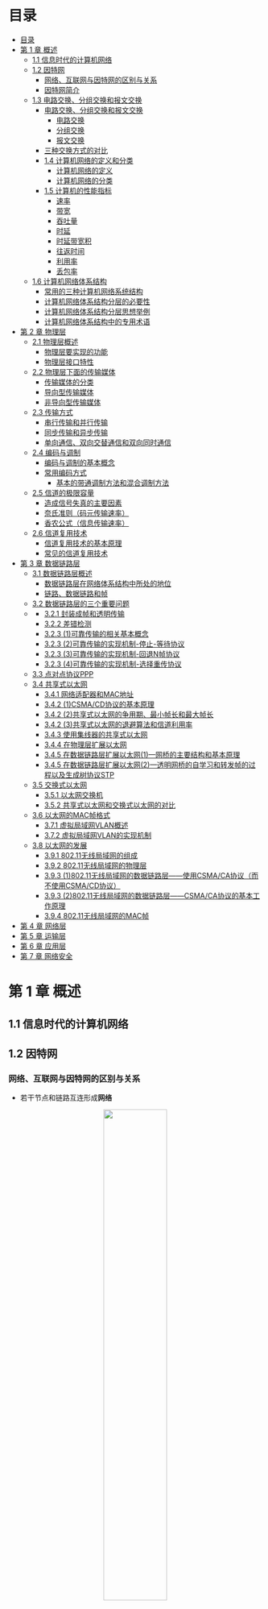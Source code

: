 # 目录

- [目录](#目录)
- [第 1 章 概述](#第-1-章-概述)
  - [1.1 信息时代的计算机网络](#11-信息时代的计算机网络)
  - [1.2 因特网](#12-因特网)
    - [网络、互联网与因特网的区别与关系](#网络互联网与因特网的区别与关系)
    - [因特网简介](#因特网简介)
  - [1.3 电路交换、分组交换和报文交换](#13-电路交换分组交换和报文交换)
    - [电路交换、分组交换和报文交换](#电路交换分组交换和报文交换)
      - [电路交换](#电路交换)
      - [分组交换](#分组交换)
      - [报文交换](#报文交换)
    - [三种交换方式的对比](#三种交换方式的对比)
    - [1.4 计算机网络的定义和分类](#14-计算机网络的定义和分类)
      - [计算机网络的定义](#计算机网络的定义)
      - [计算机网络的分类](#计算机网络的分类)
    - [1.5 计算机的性能指标](#15-计算机的性能指标)
      - [速率](#速率)
      - [带宽](#带宽)
      - [吞吐量](#吞吐量)
      - [时延](#时延)
      - [时延带宽积](#时延带宽积)
      - [往返时间](#往返时间)
      - [利用率](#利用率)
      - [丢包率](#丢包率)
  - [1.6 计算机网络体系结构](#16-计算机网络体系结构)
    - [常用的三种计算机网络系统结构](#常用的三种计算机网络系统结构)
    - [计算机网络体系结构分层的必要性](#计算机网络体系结构分层的必要性)
    - [计算机网络体系结构分层思想举例](#计算机网络体系结构分层思想举例)
    - [计算机网络体系结构中的专用术语](#计算机网络体系结构中的专用术语)
- [第 2 章 物理层](#第-2-章-物理层)
  - [2.1 物理层概述](#21-物理层概述)
    - [物理层要实现的功能](#物理层要实现的功能)
    - [物理层接口特性](#物理层接口特性)
  - [2.2 物理层下面的传输媒体](#22-物理层下面的传输媒体)
    - [传输媒体的分类](#传输媒体的分类)
    - [导向型传输媒体](#导向型传输媒体)
    - [非导向型传输媒体](#非导向型传输媒体)
  - [2.3 传输方式](#23-传输方式)
    - [串行传输和并行传输](#串行传输和并行传输)
    - [同步传输和异步传输](#同步传输和异步传输)
    - [单向通信、双向交替通信和双向同时通信](#单向通信双向交替通信和双向同时通信)
  - [2.4 编码与调制](#24-编码与调制)
    - [编码与调制的基本概念](#编码与调制的基本概念)
    - [常用编码方式](#常用编码方式)
      - [基本的带通调制方法和混合调制方法](#基本的带通调制方法和混合调制方法)
  - [2.5 信道的极限容量](#25-信道的极限容量)
    - [造成信号失真的主要因素](#造成信号失真的主要因素)
    - [奈氏准则（码元传输速率）](#奈氏准则码元传输速率)
    - [香农公式（信息传输速率）](#香农公式信息传输速率)
  - [2.6 信道复用技术](#26-信道复用技术)
    - [信道复用技术的基本原理](#信道复用技术的基本原理)
    - [常见的信道复用技术](#常见的信道复用技术)
- [第 3 章 数据链路层](#第-3-章-数据链路层)
  - [3.1 数据链路层概述](#31-数据链路层概述)
    - [数据链路层在网络体系结构中所处的地位](#数据链路层在网络体系结构中所处的地位)
    - [链路、数据链路和帧](#链路数据链路和帧)
  - [3.2 数据链路层的三个重要问题](#32-数据链路层的三个重要问题)
  - [</div>](#div)
    - [3.2.1 封装成帧和透明传输](#321-封装成帧和透明传输)
    - [3.2.2 差错检测](#322-差错检测)
    - [3.2.3 (1)可靠传输的相关基本概念](#323-1可靠传输的相关基本概念)
    - [3.2.3 (2)可靠传输的实现机制-停止-等待协议](#323-2可靠传输的实现机制-停止-等待协议)
    - [3.2.3 (3)可靠传输的实现机制-回退N帧协议](#323-3可靠传输的实现机制-回退n帧协议)
    - [3.2.3 (4)可靠传输的实现机制-选择重传协议](#323-4可靠传输的实现机制-选择重传协议)
  - [3.3 点对点协议PPP](#33-点对点协议ppp)
  - [3.4 共享式以太网](#34-共享式以太网)
    - [3.4.1 网络适配器和MAC地址](#341-网络适配器和mac地址)
    - [3.4.2 (1)CSMA/CD协议的基本原理](#342-1csmacd协议的基本原理)
    - [3.4.2 (2)共享式以太网的争用期、最小帧长和最大帧长](#342-2共享式以太网的争用期最小帧长和最大帧长)
    - [3.4.2 (3)共享式以太网的退避算法和信道利用率](#342-3共享式以太网的退避算法和信道利用率)
    - [3.4.3 使用集线器的共享式以太网](#343-使用集线器的共享式以太网)
    - [3.4.4 在物理层扩展以太网](#344-在物理层扩展以太网)
    - [3.4.5 在数据链路层扩展以太网(1)—网桥的主要结构和基本原理](#345-在数据链路层扩展以太网1网桥的主要结构和基本原理)
    - [3.4.5 在数据链路层扩展以太网(2)—透明网桥的自学习和转发帧的过程以及生成树协议STP](#345-在数据链路层扩展以太网2透明网桥的自学习和转发帧的过程以及生成树协议stp)
  - [3.5 交换式以太网](#35-交换式以太网)
    - [3.5.1 以太网交换机](#351-以太网交换机)
    - [3.5.2 共享式以太网和交换式以太网的对比](#352-共享式以太网和交换式以太网的对比)
  - [3.6 以太网的MAC帧格式](#36-以太网的mac帧格式)
    - [3.7.1 虚拟局域网VLAN概述](#371-虚拟局域网vlan概述)
    - [3.7.2 虚拟局域网VLAN的实现机制](#372-虚拟局域网vlan的实现机制)
  - [3.8 以太网的发展](#38-以太网的发展)
    - [3.9.1 802.11无线局域网的组成](#391-80211无线局域网的组成)
    - [3.9.2 802.11无线局域网的物理层](#392-80211无线局域网的物理层)
    - [3.9.3 (1)802.11无线局域网的数据链路层——使用CSMA/CA协议（而不使用CSMA/CD协议）](#393-180211无线局域网的数据链路层使用csmaca协议而不使用csmacd协议)
    - [3.9.3 (2)802.11无线局域网的数据链路层——CSMA/CA协议的基本工作原理](#393-280211无线局域网的数据链路层csmaca协议的基本工作原理)
    - [3.9.4 802.11无线局域网的MAC帧](#394-80211无线局域网的mac帧)
- [第 4 章 网络层](#第-4-章-网络层)
- [第 5 章 运输层](#第-5-章-运输层)
- [第 6 章 应用层](#第-6-章-应用层)
- [第 7 章 网络安全](#第-7-章-网络安全)

# 第 1 章 概述

## 1.1 信息时代的计算机网络

## 1.2 因特网

### 网络、互联网与因特网的区别与关系

- 若干节点和链路互连形成**网络**

<div align=center>
  <img src="img\1_2_1.png" height="50%" width="50%">
</div>

- 若干网络通过路由器互连形成**互联网**

<div align=center>
  <img src="img\1_2_2.png" height="50%" width="50%">
  <img src="img\1_2_3.png" height="50%" width="50%">
</div>

- **因特网**：当今世界上最大的互联网

<div align=center>
  <img src="img\1_2_4.png" height="25%" width="25%">
  <img src="img\1_2_5.png" height="50%" width="50%">
</div>

区别概念：

|          |   internet   |   Internet   |
| :------: | :----------: | :----------: |
| 名词属性 |   通用名词   |   专用名词   |
|   称呼   |    互联网    |    因特网    |
|   协议   | 任意通信协议 | TCP/IP协议族 |

### 因特网简介

- *发展阶段*

<div align=center>
  <img src="img\1_2_6.png">
</div>

- ***因特网服务提供者(lnternet Service Provider，ISP)***

<div align=center>
  <img src="img\1_2_7.png" height="50%" width="50%">
</div>

- *因特网已发展成为基于ISP的多层次结构的互连网络*

<div align=center>
  <img src="img\1_2_8.png" height="50%" width="50%">
</div>

- *因特网的标准化工作*

**RFC （Request For Comments）请求评论**：任何人都可以从因特网上免费下载RFC文档，并随时对某个RFC文档发表意见和建议。

<div align=center>
  <img src="img\1_2_9.png" height="50%" width="50%">
</div>

2011年10月取消草案标准阶段

<div align=center>
  <img src="img\1_2_10.png" height="50%" width="50%">
</div>

- *因特网的管理机构*

<div align=center>
  <img src="img\1_2_11.png" height="50%" width="50%">
</div>

- *因特网的组成*

<div align=center>
  <img src="img\1_2_12.png" height="50%" width="50%">
</div>

## 1.3 电路交换、分组交换和报文交换

### 电路交换、分组交换和报文交换

#### 电路交换

1. 建立连接：分配通信资源；
2. 通话：一直占用通信资源；
3. 释放连接：归还通信资源。

<div align=center>
  <img src="img\1_3_1.png" height="50%" width="50%">
</div>

$\color{red}{不适用于计算机之间的通信！}$：计算机之间的数据传送是**突发式**的，电路交换传输效率一般都会很低，真正用来传送数据的时间往往不到 10% 甚至 1%。

#### 分组交换

一对主机基于分组交换网的通信过程：

> 在实际因特网中：
>
> 1. 往往有大量主机在同时通信。
>
> 2. 在一台主机中也存在与网络通信的多个进程与其他主机不同的进程通信。

| 过程 |                                                              |        图解        |
| :--: | :----------------------------------------------------------- | :----------------: |
| $0$  | 主机 $H1$ 即将发送原始报文到主机 $H3$                        | ![](img\1_3_2.png) |
| $1$  | 主机 $H1$ 将原始报文划分成若干较小的等长数据段，添加必要控制信息组成的首部，构造出**分组** | ![](img\1_3_3.png) |
| $2$  | 分组经过各交换节点的**存储转发**，到达主机 $H3$              | ![](img\1_3_4.png) |
| $3$  | 主机 $H3$ 去掉首部，将各数据段组合还原成原始报文             | ![](img\1_3_5.png) |

具体存储转发过程：

<div align=center>
  <img src="img\1_3_6.png" height="50%" width="50%">
</div>

- 发送方：
  - 构造分组
  - 发送分组
- 交换节点
  - 缓存分组
  - 转发分组
- 接收方
  - 接收分组
  - 还原报文

#### 报文交换

- 分组交换的前身。

- $\color{green}{报文被整个地发送}$，而不是拆分成若干个分组进行发送。
- $\color{green}{报文整体接收完成后}$才能查找转发表，将整个报文转发到下一个节点。

- 报文交换比分组交换带来的$\color{green}{转发时延要长很多}$，需要交换节点具有的$\color{green}{缓存空间大很多}$。

### 三种交换方式的对比

<div align=center>
  <img src="img\1_3_7.png">
</div>

各自的优势对比

- 电路交换：连续传送大量的数据，并且数据传送时间远大于建立连接的时间。
- 报文交换和分组交换：传送计算机的突发数据【不需要建立连接（即预先分配通信资源)】。

### 1.4 计算机网络的定义和分类

#### 计算机网络的定义

**计算机网络早期的一个简单定义**：计算机网络是一个$\color{green}{互连}$，$\color{green}{自治}$的$\color{green}{计算机集合}$。

- 互连：有线链路或无线链路；
- 自治：主机之间独立运行；
- 计算机集合：至少需要两台以上的计算机。

**现阶段计算机网络的一个较好的定义**：计算机网络主要是由一些$\color{green}{通用的、可编程的硬件}$互连而成的，而这些硬件并非专门用来实现某一特定目的（例如，传送数据或视频信号）。这些可编程的硬件能够用来传送多种不同类型的数据，并能支持广泛的和日益增长的$\color{green}{应用}$。

- 可编程硬件：不限于计算机，而是包括了智能手机、具有网络功能的传感器以及智能家电等智能硬件（包含中央处理单元 $CPU$ ）
- 各类应用：计算机网络并非只用来传送数据，而是能够基于数据传送进而实现各种各样的应用，包括今后可能出现的各种应用。

#### 计算机网络的分类

| 分类标准 |                                                            |                    |
| -------- | ---------------------------------------------------------- | ------------------ |
| 交换方式 | 电路交换、分组交换、报文交换                               | ![](img\1_4_1.png) |
| 使用者   | 公有网（因特网）、专用网（军队、铁路、电力、银行）         | ![](img\1_4_2.png) |
| 传输介质 | 有线网络（双绞线网络、光纤网络等）、无线网络（WiFi）       | ![](img\1_4_3.png) |
| 覆盖范围 | 广域网（WAN），城域网（MAN）、局域网（LAN）、个域网（PAN） | ![](img\1_4_4.png) |
| 拓扑结构 | 总线型                                                     | ![](img\1_4_5.png) |
|          | 星型                                                       | ![](img\1_4_6.png) |
|          | 环型                                                       | ![](img\1_4_7.png) |
|          | 网状型                                                     | ![](img\1_4_8.png) |

### 1.5 计算机的性能指标

#### 速率

**比特（bit，b）**：计算机中数据量的基本单位。

> 一比特对应二进制数字中的一个 $1$ 或 $0$

其他数据量常用单位：

- 字节（$byte$，$B$）
- 千字节（$KB$）
- 兆字节（$MB$）
- 吉字节（$GB$）
- 太字节（$TB$）

换算关系（数据量单位中的K、M、G、T的数值分别为$2^{10}$，$2^{20}$，$2^{30}$，$2^{40}$。）：

| 数据量单位 | 换算关系                                                     |
| ---------- | ------------------------------------------------------------ |
| $b$        |                                                              |
| $B$        | $\mathrm{MB}=8 \mathrm{~b}$                                  |
| $KB$       | $\mathrm{KB}=\mathrm{K} \cdot \mathrm{B}=2^{10} \mathrm{~B}$ |
| $MB$       | $\mathrm{MB}=\mathrm{K} \cdot \mathrm{KB}=2^{20} \mathrm{~B}$ |
| $GB$       | $\mathrm{GB}=\mathrm{K} \cdot \mathrm{MB}=2^{30} \mathrm{~B}$ |
| $TB$       | $\mathrm{TB}=\mathrm{K} \cdot \mathrm{GB}=2^{40} \mathrm{~B}$ |

**速率/数据率/比特率**：数据的传送速率（每秒传送多少个比特）

基本单位：

- 比特/秒（$b/s$，$bit/s$，$bps$）

常用单位：

- 千比特/秒（$kb/s$，$kbps$）
- 兆比特/秒（$Mb/s$，$Mbps$）
- 吉比特/秒（$Gb/s$，$Gbps$）
- 太比特/秒（$Tb/s$，$Tbps$）

换算关系（速率单位中的K、M、G、T的数值分别为$10^{3}$，$10^{6}$，$10^{9}$，$10^{12}$。）：

| 速率单位 | 换算关系                                                     |
| -------- | ------------------------------------------------------------ |
| $b/s$    |                                                              |
| $kb/s$   | $\mathrm{kb} / \mathrm{s}=10^3 \mathrm{~b} / \mathrm{s}$     |
| $Mb/s$   | $\mathrm{Mb} / \mathrm{s}=\mathrm{k} \cdot \mathrm{kb} / \mathrm{s}=10^6 \mathrm{~b} / \mathrm{s}$ |
| $Gb/s$   | $\mathrm{Gb} / \mathrm{s}=\mathrm{k} \cdot \mathrm{Mb} / \mathrm{s}=10^9 \mathrm{~b} / \mathrm{s}$ |
| $Tb/s$   | $\mathrm{Tb} / \mathrm{s}=\mathrm{k} \cdot \mathrm{Gb} / \mathrm{s}=10^{12} \mathrm{~b} / \mathrm{s}$ |

【练习】有一个待发送的数据块，大小为 $100MB$ ，网卡的发送速率为 $100Mbps$ ，则网卡发送完该数据块需要多长时间?
$$
\frac{100 M B}{100 M b / s}=\frac{M B}{M b / s}=\frac{2^{20} B}{10^6 b / s}=\frac{2^{20} \times 8 b}{10^6 b / s}=8.388608 s
$$
$可以估算的时候直接约分：$
$$
\approx \frac{B}{b / s} =\frac{8 b}{b / s} =8 s
$$

#### 带宽

**带宽**：

- 模拟信号系统：某个信号所包含的各种不同频率成分所占据的频率范围。
  - 基本单位：$Hz$
  - 常用单位：$kHz$，$MHz$，$GHz$
- 计算机网络系统：用来表示网络的通信线路所能传送数据的能力，即在单位时间内从网络中的某一点到另一点所能通过的最高数据率。
  - 基本单位：$b/s$
  - 常用单位：$kb/s$，$Mb/s$，$Gb/s$，$Tb/s$

<div align=center>
  <img src="img\1_5_1.png" height="50%" width="50%">
</div>

$$
\text { 数据传送速率 }=\min \{\text { 主机接口速率，线路带宽，交换机或路由器的接口速率 \} }
$$



> 木桶效应

#### 吞吐量

**吞吐量**：单位时间内通过某个网络或接口的实际数据量。

> 吞吐量受网络带宽的限制。

<div align=center>
  <img src="img\1_5_2.png" height="50%" width="50%">
</div>

$$
\text { 吞吐量 }=20 \mathrm{Mb} / \mathrm{s}+600 \mathrm{~kb} / \mathrm{s}+1 \mathrm{Mb} / \mathrm{s}=21.6 \mathrm{Mb} / \mathrm{s}
$$

#### 时延

**时延/延迟/迟延**：数据（一个或多个分组，甚至是一个比特构成）从网络的一端传送到另一端所耗费的时间。

时延构成：

- **发送时延**：$\frac{\text { 分组长度 }(b)}{\text { 发送速率 }(b / s)}$
- **传播时延**：$\frac{\text { 信道长度 }(b)}{\text { 信号传播速率 }(b / s)}$
- **排队时延**：取决与网络通信量和路由器性能，无法计算
- **处理时延**：无法计算

<div align=center>
  <img src="img\1_5_7.png">
</div>

考虑两台主机+一台路由器的情况：

<div align=center>
  <img src="img\1_5_3.png" height="50%" width="50%">
</div>

| 过程 | 文字解释                                                     |   时延   | 图解               |
| :--: | :----------------------------------------------------------- | :------: | ------------------ |
| $0$  | 主机 $\longrightarrow$ 传输线路                              | 发送时延 | ![](img\1_5_4.png) |
| $1$  | 传输线路 $\longrightarrow$ 路由器                            | 传播时延 | ![](img\1_5_5.png) |
| $2$  | 分组在路由器排队缓存等待转发                                 | 排队时延 | ![](img\1_5_6.png) |
| $3$  | 路由器：检查分组首部是否误码、提取分组首部中的目的地址为分组查找相应的转发接口、修改分组首部的部分内容等 | 处理时延 | ![](img\1_5_6.png) |
| $4$  | 路由器 $\longrightarrow$ 传输线路                            | 发送时延 | 同$1$，逆过程      |
| $5$  | 传输线路 $\longrightarrow$ 主机                              | 传播时延 | 同$0$，逆过程      |

- 主机$A$给主机$B$发送单个分组的情况：也就是上述情况

<div align=center>
  <img src="img\1_5_8.png" height="50%" width="50%">
</div>

- 主机$A$给主机$B$发送两个分组的情况（不考虑排队时延和处理时延）：

<div align=center>
  <img src="img\1_5_9.png" height="50%" width="50%">
</div>

- 通过两端路由器相连，主机$A$给主机$B$发送四个分组的情况（不考虑排队时延和处理时延）：

<div align=center>
  <img src="img\1_5_10.png" height="50%" width="50%">
</div>

【练习】在下图所示的采用“存储-转发”方式的分组交换网中，所有链路的数据传输速率$100Mbps$，分组大小为$1000B$，其中分组头大小为$20B$。若主机$H1$向主机$H2$发送一个大小为$980 000B$的文件，则在不考虑分组拆装时间和传播延迟的情况下，从$H1$发送开始到$H2$接收完为止，需要的时间至少是多少？

<div align=center>
  <img src="img\1_5_11.png" height="50%" width="50%">
</div>

$最短路径：$

<div align=center>
  <img src="img\1_5_12.png" height="50%" width="50%">
</div>

$需要的最小时长 = 所有分组的发送时延 +1 个分组的发送时延 \times 2$
$$
=\frac{1000 B}{100 M b / s} \times \frac{980000 B}{1000 B-20 B}+\frac{1000 B}{100 M b / s} \times 2=80.16 \mathrm{~ms}
$$
【练习】分别计算数据块长度为$100MB$和$1B$，信道带宽为$1Mb/s$，传送距离为$1000KM$，传输介质为光纤情况下的发送时延和传播时延。

$情况一：$
$$
\begin{aligned}
\text { 发送时延 } &=\frac{\text { 分组长度 }(b)}{\text { 发送速率 }(b / \mathrm{s})} \\
&=\frac{100 \times 2^{20} \times 8(b)}{10^6(b / s)}=838.8608(\mathrm{~s}) \\
\text { 传播时延 } &=\frac{\text { 信道长度 }(\mathrm{m})}{\text { 信号传播速率 }(\mathrm{m} / \mathrm{s})} \\
&=\frac{1000 \times 10^3(\mathrm{~m})}{2 \times 10^8(\mathrm{~m} / \mathrm{s})}=0.005(\mathrm{~s})
\end{aligned}
$$
$情况二：$
$$
\begin{aligned}
\text { 发送时延 } &=\frac{\text { 分组长度 }(b)}{\text { 发送速率 }(b / \mathrm{s})} \\
&=\frac{1 \times 8(\mathrm{~b})}{10^6(\mathrm{~b} / \mathrm{s})}=8 \times 10^{-6}(\mathrm{~s}) \\
\text { 传播时延 } &=\frac{\text { 信道长度 }(\mathrm{m})}{} \\
&=\frac{1000 \overline{\overline{1}} \text { 号传播速率 }(\mathrm{m} / \mathrm{s})}{2 \times 10^8(\mathrm{~m} / \mathrm{s})}=0.005(\mathrm{~s})
\end{aligned}
$$

#### 时延带宽积

**时延带宽积**：传播时延和带宽的乘积。

> 链路的时延带宽积 == 以比特为单位的链路长度

#### 往返时间

**往返时间（Round-Trip Time，RTT）**：从发送端发送数据分组开始，到发送端收到接收端发来的相应确认分组为止，总共耗费的时间。

#### 利用率

**链路利用率**：某条链路有百分之几的时间是被利用。

**网络利用率**：网络中所有链路利用率的加权平均。

- $D_0$：网络空闲时的时延
- $D$：网络当前的时延
- $U$：网络利用率

在理想的假定条件下：
$$
D=\frac{D_0}{1-U}
$$

<div align=center>
  <img src="img\1_5_13.png" height="50%" width="50%">
</div>

> 一些大型ISP往往会控制信道利用率不超过50%。如果超过了就要进行扩容，增大线路的带宽。

#### 丢包率

**丢包率**：在一定时间范围内，传输过程中丢失的分组数量与总分组数量的比率。

分为网络丢包率、接口丢包率、节点丢包率、链路丢包率、路径丢包率。

分组丢失的两种情况：

1. 分组在传输过程中出现误码，被传输路径中的节点交换机（例如路由器）或目的主机检测出误码而丢弃。
2. 节点交换机根据丢弃策略主动丢弃分组。

$\color{red}{丢包率可以反映网络的拥塞情况}$

| 拥塞情况 | 丢包率            |
| -------- | ----------------- |
| 无拥塞   | $0$               |
| 轻度拥塞 | $1 \% \sim 4 \%$  |
| 严重拥塞 | $5 \% \sim 15 \%$ |

## 1.6 计算机网络体系结构

### 常用的三种计算机网络系统结构

<div align=center>
  <img src="img\1_6_1.png" height="50%" width="50%">
</div>

$\color{red}{OSI标准失败的原因}$：

1. 专家没有实际经验完成标准时没有商业驱动力；
2. 协议实现过分复杂运行效率很低；
3. 标准的制定周期太长产品无法及时进入市场；
4. 层次划分不太合理有些功能在多个层次中重复出现。

$TCP/IP$ 体系结构

<div align=center>
  <img src="img\1_6_2.png">
</div>

<div align=center>
  <img src="img\1_6_3.png">
</div>

> $TCP/IP$ 体系结构：为了将不同的网络接口进行互连，其网络接口层并没有规定什么具体内容。
>
> 对于学习计算机网络体系就会缺少部分内容！

因此产生了**原理参考模型**：

<div align=center>
  <img src="img\1_6_4.png">
</div>

### 计算机网络体系结构分层的必要性  

- $\color{pink}{应用层}$：解决通过应用进程的交互来实现特定网络应用的问题。
  - 通过应用进程间的交互完成特定的网络应用
  - 会话管理和数据表示
- $\color{blue}{运输层}$：解决进程之间基于网络的通信问题。
  - 如何解决进程之间基于网络的通信（$\color{red}{进程的标识，端口号}$）
  - 如何处理数据传输差错（$\color{red}{差错处理：可靠传输和不可靠传输}$）
- $\color{orange}{网络层}$：解决数据包在多个网络之间传输和路由的问题。
  - 如何标识网络和网络中各主机（$\color{red}{网络和主机共同编址，IP地址}$）
  - 路由器转发分组（$\color{red}{路由选择协议，路由器和转发表}$）
- $\color{green}{数据链路层}$：解决数据包在一个网络或一段链路上传输的问题。
  - 如何标识网络中各主机（$\color{red}{主机编址，MAC地址}$）
  - 如何从比特流中区分出地址和数据（$\color{red}{数据封装格式}$）
  - 如何协调网络中各主机争用总线（$\color{red}{媒体接入控制}$）——总线型网络
  - 以太网交换机的实现（$\color{red}{自学习和转发帧}$）——有线网络
  - 如何检测数据是否误码（$\color{red}{差错检测}$）——无限网络和有线网络
  - 如何处理数据传输差错（$\color{red}{差错处理：可靠传输和不可靠传输}$）——无限网络和有线网络
  - 接收方控制发送方注入网络的数据量（$\color{red}{流量控制}$）——无限网络和有线网络
- $\color{grey}{物理层}$：解决使用何种信号来表示比特0和1的问题。
  - 采用什么$\color{red}{传输媒体}$
  - 采用什么$\color{red}{物理接口}$
  - 采用什么$\color{red}{信号}$表示比特0和1

### 计算机网络体系结构分层思想举例

【练习】假设$OSI$参考模型的应用层欲发送$400B$的数据（无拆分)，除物理层和应用层之外，其他各层在封装$PDU$时均引入$20B$的额外开销，则应用层数据传输效率约为（）。
A.80%
B.83%
C.87%
D.91%

<div align=center>
  <img src="img\1_6_5.png" height="50%" width="50%">
</div>

$$
\frac{400 B}{400 B+20 B+20 B+20 B+20 B+20 B}=80 \%
$$

### 计算机网络体系结构中的专用术语

**实体**：任何可发送或接受信息的硬件或软件进程。

**对等实体**：通信双方相同层次中的实体。

<div align=center>
  <img src="img\1_6_6.png" height="50%" width="50%">
</div>

**协议**：控制两个对等实体在“水平方向”进行”逻辑通信”的规则的集合。

三要素：

- **语法**：定义所交换信息的格式。
- **语义**：定义通信双方索要完成的操作。
- **同步**：定义通信双方的时序关系。

**服务**：在协议的控制下，两个对等实体在水平方向的逻辑通信使得本层能够向上一层提供服务。

> 要实现本层协议，还需要使用下一层所提供的服务。

<div align=center>
  <img src="img\1_6_7.png" height="50%" width="50%">
</div>

> 协议是“水平”的，而服务是“垂直”的。
>
> 下层的协议对上层的实体是“透明”的：实体看得见下层提供的服务，不知道实现该服务的具体协议。

**服务访问点$SAP$**：在同一系统中相邻两层的实体交换信息的逻辑接口，被用于区分不同的服务类型。

**服务原语$SP$**：上层要使用下层所提供的服务，必须通过与下层交换一些命令。

**协议数据单元$PDU$**：对等层次之间传送的数据包。

**服务数据单元$SDU$**：不同层次之间交换的数据包。

<div align=center>
  <img src="img\1_6_9.png" height="50%" width="50%">
</div>

# 第 2 章 物理层

## 2.1 物理层概述

### 物理层要实现的功能

$\color{red}{在各种传输媒体上传输0和1,给上层（数据链路层）提供透明传输比特流的服务。}$

<div align=center>
  <img src="img\2_1_1.png" height="50%" width="50%">
</div>

### 物理层接口特性

- $\color{green}{机械特性}$
  - 形状和尺寸
  - 引脚数目和排列
  - 固定和锁定装置
- $\color{green}{电气特性}$
  - 信号电压的范围
  - 阻抗匹配的情况
  - 传输速率
  - 距离限制
- $\color{green}{功能特性}$
  - 规定接口电缆的各条信号线的作用
- $\color{green}{过程特性}$
  - 规定在信号线上传输比特流的一组操作过程，包括各信号间的时序关系

举例：

| 物理特性 | 图示               | 说明                                     |
| -------- | ------------------ | ---------------------------------------- |
| 机械特性 | ![](img\2_1_2.png) | RJ45插座的机械特性                       |
| 电气特性 | ![](img\2_1_3.png) | 100BASE-T快速以太网的电气特性            |
| 功能特性 | ![](img\2_1_4.png) | 100BASE-T快速以太网使用的RJ45的T568B标准 |

## 2.2 物理层下面的传输媒体

### 传输媒体的分类

**传输媒体/传输介质/传输媒介**：计算机网络设备之间的物理通路。

> 传输媒体并不包含在计算机网络体系结构中。

- $\color{green}{导向型传输媒体（固体媒体）}$
  - 同轴电缆
  - 双绞线
  - 光纤
- $\color{green}{非导向型传输媒体（自由空间）}$
  - 无线电波
  - 微波
  - 红外线
  - 大气激光
  - 可见光

### 导向型传输媒体

- $\color{green}{同轴电缆}$
  - 基带同轴电缆（$50 \Omega$）：用于数字传输，在早期局域网中广泛使用。
  - 宽带同轴电缆（$75 \Omega$）：用于模拟传输，目前主要用于有线电视的入户线。

<div align=center>
  <img src="img\2_2_1.png" height="50%" width="50%">
</div>

> 同轴电缆价格较贵且布线不够灵活和方便。随着技术的发展和集线器的出现，在局域网领域基本上都采用双绞线作为传输媒体。

- $\color{green}{双绞线}$
  - 无屏蔽双绞线$UTP$电缆

    <div align=center>
      <img src="img\2_2_2.png" height="50%" width="50%">
    </div>

  - 屏蔽双绞线$STP$电缆（在上面的基础上增加一层金属丝作为屏蔽层）

    <div align=center>
      <img src="img\2_2_3.png" height="50%" width="50%">
    </div>

> 绞合的作用：减少相邻导线间的电磁；干扰抵御部分来自外界的电磁干扰。

| 双绞线类别 | 带宽   | 线缆特点                  | 典型应用                    |
| ---------- | ------ | ------------------------- | --------------------------- |
| 3          | 16MHz  | 2对4芯双绞线              | 传统以太网10Mb/s；模拟电话  |
| 4          | 20MHz  | 4对8芯双绞线              | 曾用于令牌局域网            |
| 5          | 100MHz | 与4类相比增加了绞合度     | 传输速率不超过100Mb/s的应用 |
| 5E         | 125MHz | 与5类相比衰减更小         | 传输速率不超过1Gb/s的应用   |
| 6          | 250MHz | 与5类相比改善了串扰等性能 | 传输速率高于1Gb/s的应用     |
| 7          | 600MHz | 使用屏蔽双绞线            | 传输速率高于10Gb/s的应用    |

- $\color{green}{光纤}$

> 光纤通信利用光脉冲在光纤中的传递来进行通信。
>
> 由于可见光的频率非常高(约为$10^8MHz$量级)，因此一个光纤通信系统的传输带宽远大于目前其他各种传输媒体的带宽。

<div align=center>
  <img src="img\2_2_4.png" height="50%" width="50%">
</div>

略...

### 非导向型传输媒体

## 2.3 传输方式

### 串行传输和并行传输

**串行传输**：在一条数据传输线路上逐比特依次传输。

**并行传输**：发送端和接收端有多条数据传输线路，构成数据的多个比特被分别安排在不同的数据线路同时传输。

> 如果在一条数据传输线路的速率相同，并行传输的数据传输速率是串行传输速率的$n$倍

**数据总线宽度$n$**：取决于并行传输所采用的数据传输线路的数量，常见有8位，16位，32位以及64位。

<div align=center>
  <img src="img\2_3_1.png" height="50%" width="50%">
  <img src="img\2_3_2.png" height="50%" width="50%">
</div>

### 同步传输和异步传输

以单向传输为例

**同步传输**：数据块以比特流的形式传输，字节之间没有间隔，没有起始位和终止位。

<div align=center>
  <img src="img\2_3_3.png" height="50%" width="50%">
</div>

> 接收方在比特信号的中间时刻进行采样
>
> 收发双方时钟频率的误差积累造成比特信号采样时刻的严重偏移

收发双方时钟同步方法：

1. **外同步**：在收发双方之间增加一条时钟信号线
2. **内同步**：发送端将时钟信号编码到发送数据中一起发送（曼彻斯特编码）。

**异步传输**：数据块以比特流的形式传输，字节之间存在间隔，每个字节有起始位和终止位。

<div align=center>
  <img src="img\2_3_4.png" height="50%" width="50%">
</div>

### 单向通信、双向交替通信和双向同时通信

**单向通信/单工**：只能有一个方向的通信，没有双向的交互。

<div align=center>
  <img src="img\2_3_5.png" height="50%" width="50%">
</div>

**双向交替通信/半双工**：通信双方都可以发送信息和接收信息，但对于任何一方，发送信息和接收信息不能同时进行。

<div align=center>
  <img src="img\2_3_6.png" height="50%" width="50%">
</div>

**双向同时通信**：通信双方可以同时发送信息和接收信息。

<div align=center>
  <img src="img\2_3_7.png" height="50%" width="50%">
</div>

## 2.4 编码与调制

### 编码与调制的基本概念

**消息**：需要计算机处理的$\color{文字、图片、音频、视频等内容}{波形}$。

**数据**：运算消息的$\color{red}{实体}$。

**信号**：$\color{red}{数据}$的电磁表现。

**基本频带信号（基带信号）**：由信源发出的$\color{red}{原始信号}$。

> **数字基带信号**：计算机发出的数字信号。
>
> 基带信号往往包含较多的低频成分。

需要调制基带信号，有两种调制方式：

1. **基带调制**：对数字基带信号的$\color{red}{波形}$进行变换，调制后的信号仍然是数字基带信号，使其能在$\color{red}{数字信道}$中传输。

   > 编码：数字信号转换为另一种形式的数字信号。

   举例：以太网采用的曼彻斯特编码、4B/5B、8B/10B

2. **带通调制**：对数字基带信号的$\color{red}{频率范围}$搬移到较高的频段并转换为模拟信号，使其能在$\color{red}{模拟信道}$中传输。

   举例：Wi-Fi采用的CCK/DssS/OFDM调制

**码元**：在使用时间域的波形表示信号时，代表不同离散数值的基本波形。

<div align=center>
  <img src="img\2_4_1.png" height="50%" width="50%">
</div>
### 常用编码方式

 比特流：$1 1 1 1 1 1 1 0 0 1 0 1$

<div align=center>
  <img src="img\2_4_2.png">
</div>

- **双极性不归零编码**（编码效率高，存在同步问题）

  - 信号为正电平表示$1$，信号为负电平表示$0$；

  - 信号在每个码元期间不会回归到零电平；

  - *接收方如何判断连续的是多少个码元？*

    答：需要给收发双方添加一条时钟信号线，发送方通过数据信号线给接收方发送数据的同时，还通过时钟信号线给接收方发送时钟信号。接收方按照接收到的时钟信号的节拍，对数据信号线上的信号进行采样。（计算机网络一般不会采用时钟信号线）

- **双极性归零编码**（编码效率低，不存在同步问题）

  - 信号为正电平表示$1$，信号为负电平表示$0$；

  - 信号在每个码元期间会回归到零电平；

  - 接收方只要在信号归零后采样即可。

    > **“自同步”信号**：将时钟信号用“归零”方式编码在了数据之内。

- **曼彻斯特编码**

  - 信号在每个码元的中间时刻发生跳变；
  - 信号在码元的电平正跳变表示$1$还是$0$，负跳变表示$0$还是$1$，可以自行定义；
  - 信号的电平跳变既表示时钟信号也表示数据。

- **差分曼彻斯特编码**

  - 信号在每个码元的中间时刻发生跳变；
  - 信号在码元的开始处有电平跳变：无跳变表示$1$，有跳变表示$0$；
  - 信号的电平跳变仅表示时钟信号不表示数据。

差分曼彻斯特编码信号比曼彻斯特编码信号：

- 在传输大量连续$1$或连续$0$的情况下变化少；

- 在噪声干扰环境下检测有无跳变比检测跳变方向更不容易出错；
- 在传输介质接线错误导致高低电平翻转的情况下仍然有效。

$\color{red}{因此差分曼彻斯特编码信号比曼彻斯特编码信号更易于检测。}$

#### 基本的带通调制方法和混合调制方法

<div align=center>
  <img src="img\2_4_3.png">
</div>

- **调幅（AM）**：无载波表示$0$，有载波表示$1$。
- **调频（FM）**：频率$f1$表示$0$，频率$f2$表示$1。$

- **调相（PM）**：相位$0^{\circ}$表示$0$，相位$1^{\circ}$表示$1$。

- **混合调制方式（QAM）**：频率与相位是相关的，所以载波的相位和频率可以结合调制。

> $12$种相位 && $2$种振幅 $\longrightarrow$ $16$种码元
>
> $\log _2 16=4$ $\longrightarrow$ 每个码元对应表示$4$个比特（采用格雷码编码）

<div align=center>
  <img src="img\2_4_4.png" height="50%" width="50%">
</div>
## 2.5 信道的极限容量

### 造成信号失真的主要因素

<div align=center>
  <img src="img\2_5_1.png" height="50%" width="50%">
</div>

- **码元的传输速率：传输速率越高，信号经过传输后的失真就越严重。**
- 信号的传输距离：传输距离越远，信号经过传输后的失真就越严重。
- 噪声干扰：干扰越大，信号经过传输后的失真就越严重。
- 传输媒体的质量：质量越差，信号经过传输后的失真就越严重。

|      |                                                          |                    |
| ---- | -------------------------------------------------------- | ------------------ |
| $0$  | 期望得到的数字信号                                       | ![](img\2_5_2.png) |
| $1$  | 选择一个与数字信号频率相同的模拟信号作为基波             | ![](img\2_5_3.png) |
| $2$  | 基波与3次谐波叠加形成近似方波的数字信号                  | ![](img\2_5_4.png) |
| $3$  | 基波经过多次更高频率谐波的叠加形成高度接近数字信号的波形 | ![](img\2_5_5.png) |

> 信道上传输的数字信号 $\longrightarrow$ 多个频率的模拟信号进行多次叠加后形成的方波

如果数字信号中的高频分量在传输时受到衰减甚至不能通过信道，则接收端接收到的波形前沿和后沿就变得不那么陡峭，每一个码元所占的时间界限也不再明确。这样，在接收端接收到的信号波形就失去了码元之间的清晰界限，这种现象称为**码间串扰**。

如果信道的频带越宽，则能够通过的信号的高频分量就越多，那么码元的传输速率就可以更高，而不会导致码间串扰。然而，信道的频率带宽是有上限的，不可能无限大。因此，码元的传输速率也有上限。

### 奈氏准则（码元传输速率）

$$
\text { 理想低通信道的最高码元传输速率 }=2 W （\text { Baud }）
$$

- $W$：信道的频率带宽（单位为$Hz$)
- $Baud$：波特（码元/秒）

------

> 只要码元传输速率不超过根据奈氏准则计算出的上限，就可以避免码间串扰。
>
> 奈氏准则给出的是理想低通信道的最高码元传输速率，它和实际信道有较大的差别。一个实际的信道所能传输的最高码元传输速率，要明显低于奈氏准则给出的上限值。

**码元传输速率/波特率/调制速率/波形速率/符号速率**

码元传输速率与比特率有一定的关系:

- 当$1$个码元只携带$1$比特的信息量时，波特率（码元/秒）与比特率（比特/秒）在数值上是相等的。
- 当$1$个码元携带$n$比特的信息量时，波特率（码元/秒）转换成比特率（比特/秒）时，数值要乘以$n$。

*Q：尽管奈氏准则限制了最高码元传输速率，但是只要采用技术更为复杂的信号调制方法，让码元可以携带更多的比特，岂不是可以无限制地提高信息的传输速率吗？*

A：回答是否定的。因为在实际的信道中会有噪声，噪声是随机产生的，其瞬时值有时会很大，这会影响接收端对码元的识别，并且噪声功率相对于信号功率越大，影响就越大。

### 香农公式（信息传输速率）

带宽受限且有高斯白噪声干扰的信道的极限信息传输速率：
$$
C=W \log _2\left(1+\frac{S}{N}\right)
$$

- C：信道的极限信息传输速率（单位为$b/s$)
- W：信道的频率带宽（单位为$Hz$)
- $\frac{S}{N}$：信道的信噪比（无量纲的比值）

> 信道的频率带宽$W$或信道中的信噪比$S/N$越大，信道的极限信息传输速率$C$就越高。
>
> 实际信道不可能无限制地提高频率带宽W或信道中的信噪比$S/N$。
>
> 实际信道中能够达到的信息传输速率，要比香农公式给出的极限传输速率低不少。因为在实际信道中，信号还要受到其他一些损伤（例如各种脉冲干扰和信号衰减等）在香农公式中并未考虑。

$\color{red}{综合奈氏准则和香农定理，}$

$\color{red}{在信道的频率带宽W一定的情况下，要想提高信息的传输速率，就必须采用多元制(更复杂的调制技术)，并努力提高信道中的信噪比。}$

【练习1】在无噪声情况下，若某通信链路的带宽为$3kHz$，采用$4$个相位，每个相位具有$4$种振幅的$QAM$调制技术，则该通信链路的最大数据传输速率是（）。

A.12kbps

B.24kbps

C.48kbps

D.96kbps

 $理想通信链路的最高码元传输速率=2 \times 3 \mathrm{k}=6 \mathrm{k}（码元/秒）$

$采用4个相位，每个相位具有4种振幅的QAM调制技术可以调制出16种不同的基本波形（码元）。$

$采用二进制对这16种不同的码元进行编码，需要使用4个比特(log16=4)。$

$\longrightarrow 每个码元可以携带的信息量为4个比特。$
$$
\text { 通信链路的最大数据传输速率 }=6 \mathrm{k} \text { (码元/秒) } \times 4 \text { (比特/码元) }=24 \mathrm{k} \text { (比特/秒) }=24 \mathrm{kbps}
$$
【练习2】若某通信链路的数据传输速率为$2400bps$，采用$4$相位调制，则该链路的波特率是（）。

A.600波特

B.1200波特

C.4800波特

D.9600波特

$采用4个相位，可以调制出4种不同的基本波形（码元）。$

$采用二进制对这4种不同的码元进行编码，需要使用2个比特(log4=2)。$

$\longrightarrow 每个码元可以携带的信息量为2个比特。$

$\text { 通信链路的最大数据传输速率 }=码元传输速率 \text { (码元/秒) } \times 2 \text { (比特/码元) }=2400{bps}$
$$
\text { 码元传输速率/波特率 }=1200 \text { 波特 }
$$
【练习3】下列因素中，不会影响信道数据传输速率的是（）。

A.信噪比

B.频率带宽

C.调制速度

D.信号传播速度

> D

【练习4】若某链路的频率带宽为$8kHz$，信噪比为$30dB$，该链路实际数据传输速率约为理论最大数据传输速率的$50\%$，则该链路的实际数据传输速率约是（）。

A.8kbps

B.20kbps

C.40kbps

D.80kbps

$10 \cdot \log _{10}\left(\frac{S}{N}\right)（dB）=30（dB）$

$\longrightarrow \frac{S}{N}=1000$
$$
\text { 通信链路的实际数据传输速率 }==8 k \cdot \log _2(1+1000) \approx 8 k \cdot \log _2\left(2^{10}\right)=80 k b p s
$$
【练习5】若信道在无噪声情况下的极限数据传输速率不小于信噪比为$30dB$条件下的极限数据传输速率，则信号的状态数至少是（）。

A.4

B.8

C.16

D.32

$\text { 设信号状态数 (可调制出的不同基本波形或码元数量) 为 } x$

$\longrightarrow 每个码元可以携带的信息量为\log _2 x个比特。$

$通信链路在无噪声情况下的极限数据传输速率=2W \text { (码元/秒) } \times \log _2 x \text { (比特/码元) }=2 W \log _2 X\text { (比特/秒) }$

$通信链路在30dB情况下的极限数据传输速率=W log _2(1+1000) \text { (比特/秒) }$

根据题意列出不等式
$$
2 W \log _2 x \geq W \log _2(1+1000)
$$

$$
x \geq 32
$$

## 2.6 信道复用技术

### 信道复用技术的基本原理

<div align=center>
  <img src="img\2_6_1.png">
</div>

**复用**：在一条传输媒体上同时传输多路用户的信号。

> 在某条传输媒体上建立多条通信信道条件：一条传输媒体的传输容量大于多条信道传输的总容量。
>
> 通过复用技术，充分利用传输媒体的带宽。

### 常见的信道复用技术

**频分复用FDM**：所有用户占用不同的频带资源发送数据。

<div align=center>
  <img src="img\2_6_2.png" height="50%" width="50%">
</div>

> **时分复用TDM**：所有用户在不同的时间占用相同的频带资源发送数据。

**TDM帧**：时分复用的各用户对应的时隙

<div align=center>
  <img src="img\2_6_3.png" height="50%" width="50%">
</div>

**波分复用WDM**：光的$\color{red}{频分复用}$。根据频分复用的设计思想，可在一根光纤上同时传输多个频率（波长）相近的光载波信号，实现基于光的频分复用技术。

> **密集波分复用DWDM**：目前可以在一根光纤上复用80路或更多路的光载波信号。

<div align=center>
  <img src="img\2_6_4.png" height="50%" width="50%">
</div>

**码分复用CDM**：码分多址CDMA，在扩频通信技术的基础上发展起来的一种无线通信技术。CDMA的所有用户可以在相同的时间占用相同的频带进行通信。

**码片**：CDMA将每个比特时间划分为$m$个更短的时间片。取值一般为$64$或$128$。

CDMA中的每个站点都被指派一个唯一的**$m$比特码片序列**。

- 某个站要发送比特$1$，则发送它自己的$m$比特码片序列；
- 某个站要发送比特$0$，则发送它自己的$m$比特码片序列的反码。

*举例：假设给某个站指派的$8$比特码片序列为$01011001$*

- 该站发送比特$1$：发送自己的$8$比特码片序列$01011001$
- 该站发送比特$0$：发送自己的$8$比特码片序列$01011001$的反码$10100110$

将码片序列中的比特$0$记为$-1$，而比特$1$记为$+1$，可写出码片序列相应的**码片向量**。
$$
(-1,+1,-1,+1,+1,-1,-1,+1)
$$

> 如果有两个或多个站同时发送数据，则信道中的信号就是这些站各自所发送一系列码片序列或码片序列反码的叠加。

为了从信道中分离出每个站的信号，给每个站指派码片序列时，必须遵循以下规则:

- 分配给每个站的码片序列必须各不相同，实际常采用伪随机码序列。
- 分配给每个站的码片序列必须相互正交，即各码片序列相应的码片向量之间的规格化内积为$0$。

------

令向量$A$表示站$A$的码片向量，向量$B$表示站$B$的码片向量。

两个不同站$A$和$B$的码片序列相互正交，就是向量$A$与向量$B$的**规格化内积**为0，如下式所示：
$$
A \cdot B=\frac{1}{m} \sum_{i=1}^m A_i B_i=0
$$
*举例：假设给$A$站指派的$8$比特码片序列为$01011001$，给$B$站指派的$8$比特码片序列为$00110101$*

- $A$站码片向量：$(-1,+1,-1,+1,+1,-1,-1,+1)$
- $B$站码片向量：$(-1,-1,+1,+1,-1,+1,-1,+1)$

规格化内积为$0$

其他推论

1. $$
   A \cdot \bar{B}=\frac{1}{m} \sum_{i=1}^m A_i \bar{B}_i=-\frac{1}{m} \sum_{i=1}^m A_i B_i=-0=0
   $$

2. $$
   A \cdot A=\frac{1}{m} \sum_{i=1}^m A_i A_i=\frac{1}{m} \sum_{i=1}^m A_i^2=\frac{1}{m} \sum_{i=1}^m(\pm 1)^2=1
   $$

3. $$
   A \cdot \bar{A}=\frac{1}{m} \sum_{i=1}^m A_i \overline{A_i}=-\frac{1}{m} \sum_{i=1}^m A_i A_i=-1
   $$

<div align=center>
  <img src="img\2_6_5.png" height="50%" width="50%">
</div>

$\color{red}{各手机用自己的码片向量与收到的叠加后的码片向，做规格化内积运算}$

$A$：$(A+\bar{B}) \cdot A=A \cdot A+A \cdot \bar{B}=1+0=1$

> 运算结果为$1$，表明收到的是比特$1$

$B$：$(A+\bar{B}) \cdot B=A \cdot B+\bar{B} \cdot B=0+(-1)=-1$

> 运算结果为$-1$，表明收到的是比特$0$

$C$：$(A+\bar{B}) \cdot C=A \cdot C+\bar{B} \cdot C=0+0=0$

> 运算结果为$0$，表明没有收到信息

<div align=center>
  <img src="img\2_6_6.png">
</div>

- $A$：

  - $\frac{(+1) \times(+2)+(-1) \times 0+(+1) \times 0+(-1) \times(-2)}{4}=1$

  - $\frac{(+1) \times 0+(-1) \times(+2)+(+1) \times(-2)+(-1) \times 0}{4}=-1$

  - $\frac{(+1) \times 0+(-1) \times(-2)+(+1) \times(+2)+(-1) \times 0}{4}=1$

    $\longrightarrow$ $101$

- $B$：

  - $\frac{(+1) \times(+2)+(+1) \times 0+(-1) \times 0+(-1) \times(-2)}{4}=1$

  - $\frac{(+1) \times(0)+(+1) \times (+2)+(-1) \times (-2)+(-1) \times(0)}{4}=1$

  - $\frac{(+1) \times(0)+(+1) \times (-2)+(-1) \times (+2)+(-1) \times(0)}{4}=0$

    $\longrightarrow$ $110$

- $C$：

  - $\frac{(+1) \times(+2)+(+1) \times 0+(+1) \times 0+(+1) \times(-2)}{4}=0$

  - $\frac{(+1) \times(0)+(+1) \times (+2)+(+1) \times (-2)+(+1) \times(0)}{4}=0$

  - $\frac{(+1) \times(0)+(+1) \times (-2)+(+1) \times (+2)+(+1) \times(0)}{4}=0$

    没有数据

【练习】站点$A、B、C$通过$CDMA$共享链路，$A、B、C$的码片序列分别是$(1,1,1,1)$、$(1,-1,1,-1)$和$(1,1,-1,-1)$。若$C$从链路上收到的序列是$(2,0,2,0,0,-2,0,-2,0,2,0,2)$，则$C$收到$A$发送的数据是（）。

A. 000

B. 101

C. 110

D. 111

$C接收到的是A，B发送过来的叠加码片$

$C收到A发送的数据：将接收到的叠加码片与A的码片序列进行规格化内积操作：$
$$
\begin{aligned}
(1,1,1,1) \cdot(2,0,2,0)=(1 \times 2+1 \times 0+1 \times 2+1 \times 0) \div 4=1
\end{aligned}
$$

$$
\begin{aligned}
(1,1,1,1) \cdot(0,-2,0,-2)=(1 \times 0+1 \times(-2)+1 \times 0+1 \times(-2)) \div 4=-1
\end{aligned}
$$

$$
\begin{aligned}
(1,1,1,1) \cdot(0,2,0,2)=(1 \times 0+1 \times 2+1 \times 0+1 \times 2) \div 4=1
\end{aligned}
$$
$\longrightarrow$ $101$

# 第 3 章 数据链路层

## 3.1 数据链路层概述

### 数据链路层在网络体系结构中所处的地位

<div align=center>
  <img src="img\3_1_1.png" height="50%" width="50%">
</div>

### 链路、数据链路和帧

**链路**：从一个节点到相邻节点的一段物理线路（有线或无线)，而$\color{red}{}$中间没有任何其他的交换节点。

**数据链路**：基于链路的，当在一条链路上传送数据时，除$\color{green}{需要链路本身}$，还需要$\color{green}{一些必要的通信协议}$来控制这些数据的传输，把实现这些协议的硬件和软件加到链路上，就构成了数据链路。

计算机中的**网络适配器（网卡）**和其相应的软件驱动程序就实现了这些协议。

> 一般的网络适配器都包含了物理层和数据链路层这两层的功能。

<div align=center>
  <img src="img\3_1_2.png" height="50%" width="50%">
</div>

**帧**：数据链路层对等实体之间在水平方向进行逻辑通信的协议数据单元$PDU$。

<div align=center>
  <img src="img\3_1_3.png" height="50%" width="50%">
</div>

## 3.2 数据链路层的三个重要问题

以太网$V2$的MAC帧(最大长度$1518B$)：

<div align=center>
  <img src="img\3_2_1.png" height="50%" width="50%">
</div>

$PPP$帧：

<div align=center>
  <img src="img\3_2_2.png" height="50%" width="50%">
</div>

*区别帧？*

$\color{red}{在帧的数据载荷部分恰好出现与了与帧首部和尾部中的标志字段取值相同的标志字段}$，在不采取任何措施的情况下，会出现帧定界错误。

<div align=center>
  <img src="img\3_2_3.png" height="50%" width="50%">
</div>

如果不解决上述问题，则数据链路层就会对上层交付的$PDU$的内容有所限制，即$PDU$中不能包含帧定界符。

如果能够采取措施，使得数据链路层对上层交付的$PDU$的内容没有任何限制，就好像数据链路层不存在一样，就称其为**透明传输**。

------

发送方给接收方发送帧，由于通信链路的不理想，不可避免产生失真甚至出现误码。

*接收方接收到帧后如何知道帧中出现了误码？*

**差错检测**：发送方的数据链路层采用某种检错技术根据帧的内容讨算出一个检错码，将检错码填入帧尾部（帧尾部序列$FCS$），发送方通过检错码检测帧在传输过程中是否出现了误码。

- 奇偶校验
- 循环冗余校验

<div align=center>
  <img src="img\3_2_4.png" height="50%" width="50%">
</div>
------

| 数据链路层提供服务类型 | 处理                                       |
| ---------------------- | ------------------------------------------ |
| 不可靠传输服务         | 直接丢弃有误码的帧                         |
| 可靠传输服务           | 实现发送方发送什么，接收方最终都能正确收到 |

### 3.2.1 封装成帧和透明传输

**封装成帧**：数据链路层给上层交付的协议数据单元添加帧头和帧尾使之成为帧。

<div align=center>
  <img src="img\3_2_5.png" height="50%" width="50%">
</div>
通过物理层将帧转换成电信号发送到传输媒体，

*接收方的数据链路层如何从物理层变付的比特流中提取出一个个的帧*?

<div align=center>
  <img src="img\3_2_6.png" height="50%" width="50%">
</div>
- $PPP$帧的格式：帧头帧尾包含帧定界标志

<div align=center>
  <img src="img\3_2_7.png" height="50%" width="50%">
</div>
- 以太网$V2$的$MAC$帧格式：添加前导码（包括有前同步码和帧开始定界符）&&帧间间隔时间（不需要帧结束定界符）

<div align=center>
  <img src="img\3_2_8.png" height="50%" width="50%">
  <img src="img\3_2_9.png" height="50%" width="50%">
</div>

**透明传输**：数据链路层对上层交付的传输数据没有任何限制，就好像数据链路层不存在一样。

- 面向字节的物理链路使用**字节填充（或称字符填充）**的方法实现透明传输；

  - 每出现一个定界符或转义字符在其前面插入一个转义字符（$ESC$）

    > **转义字符（$ESC$）**：一个字节，对应十进制27。

    <div align=center>
      <img src="img\3_2_10.png" height="50%" width="50%">
    </div>

- 面向比特的物理链路使用**比特填充**的方法实现透明传输。

  - 采用零比特填充法，保证定界符在帧中的唯一性

    <div align=center>
      <img src="img\3_2_11.png" height="50%" width="50%">
    </div>

【练习】$HDLC$协议对$0111110001111110$组帧后对应的比特串为（）

A. $011111000011111010$

B. $011111000111110101111110$

C. $01111100011111010$

D. $011111000111111001111101$

$高级数据链路控制协议HDLC采用帧头和帧尾中的标志字段作为帧定界符，其值为01111110$

$HDLC为了实现“透明传输”，采用“零比特填充法”(每5个连续1后面插入一个比特0) ;$

$A$

### 3.2.2 差错检测

$\color{red}{为了提高帧的传输效率，应当使帧的数据部分的长度尽可能大些。}$

考虑到差错控制等多种因素，每一种数据链路层协议都规定了帧的数据部分的长度上限，即**最大传送单元$MTU$**

**比特差错**：实际的通信链路都不是理想的，比特在传输过程中可能会产生差错：$1$可能会变成$0$，而$0$也可能变成$1$。

**误码率$BER$**：在一段时间内，传输错误的比特占所传输比特总数的比率。

**帧检验序列$FCS$**：接收方的数据链路层用来检查帧在传输过程中是否产生了误码。

<div align=center>
  <img src="img\3_2_12.png" height="50%" width="50%">
</div>
**奇偶校验**：在待发送的数据后面添加$1$位奇偶校验位，使整个数据（包括所添加的校验位在内）中“1”的个数为奇数（奇校验）或偶数（偶校验)。

- 如果有奇数个位发送误码，则奇偶性发生变化，可以检查出误码；
- 如果有偶数个位发生误码，则奇偶性不发生变化，不能检查出误码（捡漏）；

<div align=center>
  <img src="img\3_2_13.png" height="50%" width="50%">
</div>

**循环冗余校验$CRC$**：

1. 收发双方约定**生成多项式$G(x)$**

2. 发送方基于待发送的数据和生成多项式计算**差错检测码（冗余码）**，将其添加到待传输数据的后面一起传输；

3. 接收方通过生成多项式来计算收到的数据是否产生了误码。

|       发送方        |       接收方        |
| :-----------------: | :-----------------: |
| ![](img\3_2_14.png) | ![](img\3_2_15.png) |

生成多项式：
$$
\begin{aligned}
G(x) &=x^4+x^2+x+1 \\
&=1 \cdot x^4+0 \cdot x^3+1 \cdot x^2+1 \cdot x^1+1 \cdot x^0
\end{aligned}
$$
生成多项式各项系数构成的比特串：$10111$

常用的生成多项式

$C R C-16=x^{16}+x^{15}+x^2+1$
$C R C-C C I T T=x^{16}+x^{12}+x^5+1$
$C R C-32=x^{32}+x^{26}+x^{23}+x^{22}+x^{16}+x^{12}+x^{11}+x^{10}+x^8+x^7+x^5+x^4+x^2+x+1$

【练习】待发送的信息为$101001$，生成多项式为$G(x)=x^3+x^2+1$，计算余数。

1. 构造被除数：待发送信息后面添加生成多项式最高次数个$0$；$101001000$

2. 构造除数：生成多项式各项系数构成的比特串；$1101$

3. 做“除法”：

   <div align=center>
     <img src="img\3_2_16.png" height="50%" width="50%">
   </div>

4. 检查余数：余数的位数应与生成多项式最高次数相同，如果位数不够，则在余数前补$0$来凑足位数。$001$

   <div align=center>
     <img src="img\3_2_17.png" height="50%" width="50%">
   </div>

> $101001001$

【练习】待发送的信息为$101101001$，生成多项式为$G(x)=x^3+x^2+1$，判断传输是否误码。

1. 构造被除数：$101101001$

2. 构造除数：生成多项式各项系数构成的比特串；$1101$

3. 做“除法”：

   <div align=center>
     <img src="img\3_2_18.png" height="50%" width="50%">
   </div>

4. 检查余数：
   1. 余数为0，可认为传浦过程无误码；
   2. 余数不为0，可认为传输过程产生误码。

------

检错码只能检测出帧在传输过程中出现了差错，但是无法定位错误，纠正错误。

循环冗余校验$CRC$有很好的检错能力（漏检率非常低)，虽然计算比较复杂，但非常易于用硬件实现，因此被广泛应用于数据链路层。

在计算机网络中通常采用我们后续课程中将要讨论的检错重传方式来纠正传输中的差错，或者仅仅是丢弃检测到差错的帧，这取决于数据链路层向其上层提供的是可靠传输服务还是不可靠传输服务。

### 3.2.3 (1)可靠传输的相关基本概念

$\color{red}{数据链路层向上层提供的服务类型：}$

- **不可靠传输服务**：仅仅丢弃有误码的帧，其他什么也不做；
- **可靠传输服务**：想办法实现发送端发送什么，接收端就收到什么。

一般情况下，有线链路的误码率比较低，为了减小开销，并不要求数据链路层向上提供可靠传输服务。即使出现了误码，可靠传输的问题由其上层处理。

无线链路易受干扰，误码率比较高，因此要求数据链路层必须向上层提供可靠传输服务。

**传输差错**：从整个计算机网络体系结构来看，分为

- 比特差错（数据链路层）
- 分组丢失
- 分组失序
- 分组重复

可靠传输服务并不局限于数据链路层，其他各层均可选择实现可靠传输服务。

<div align=center>
  <img src="img\3_2_19.png" height="50%" width="50%">
</div>

- 网络接口层：选择实现可靠传输服务。
  - 802.11无线局域网：要求链路层实现可靠传输
  - 以太网：不要求数据链路层实现可靠传输服务
- 网际层：IP向上层提供无连接、不可传输服务。
- 运输层：不同协议不同实现。
  - $TCP$向其上层提供面向连接的可靠传输服务
  - $UDP$向其上层提供无连接的不可靠传输服务

------

<div align=center>
  <img src="img\3_2_20.png" height="50%" width="50%">
</div>

$\color{red}{这三种可靠传输实现机制的基本原理并不仅限于数据链路层,可以应用到计算机网络体系结构的各层协议中。}$

### 3.2.3 (2)可靠传输的实现机制-停止-等待协议

<div align=center>
  <img src="img\3_2_21.png">
</div>

1. 发送方给接收方发送数据分组
2. 接收方收到数据分组进行差错检测
   1. 没有误码，接受该数据分组，发送确认分组$ACK$
   2. 发现误码，丢失该数据分组，发送否认分组$NCK$
3. 发送方收到$ACK$/$NAK$
   1. $ACK$：接着发送下一个数据分组
   2. $NAK$：重新发送上一个数据分组

*1. 超时重传：发送方发送的数据分组丢失*

**超时重传**：在发送方发送完一个数据分组时，启动一个超时计时器。若到了超时计时器所设置的重传时间而发送方仍收不到接收方的任何$ACK$或$NAK$，则重传原来的数据分组。

<div align=center>
  <img src="img\3_2_22.png">
</div>

> 一般可将重传时间选为略大于“从发送方到接收方的平均往返时间”。

*2. 确认丢失：接收方发送的$ACK$或$NAK$丢失*

> 对于停止-等待协议，由于发送方每发送一个数据分组就停止等待，只要保证每发送一个新的数据分组，其发送序号与上次发送的数据分组的序号不同就可以了，因此用一个比特来编号就够了。

<div align=center>
  <img src="img\3_2_23.png">
</div>

*3. 确认迟到：发送方收到接收方发送的$ACK$或$NAK$时间超过计划重传时间*

<div align=center>
  <img src="img\3_2_24.png">
</div>
------

- 接收端检测到数据分组有误码时，将其丢弃并等待发送方的超时重传。但对于误码率较高的点对点链路，为使发送方尽早重传，也可给发送方发送$NAK$分组。
- 为了让接收方能够判断所收到的数据分组是否是重复的，需要给数据分组编号。由于停止-等待协议的停等特性，只需$1$个比特编号就够了，即编号$0$和$1$。
- 为了让发送方能够判断所收到的$ACK$分组是否是重复的，需要给$ACK$分组编号，所用比特数量与数据分组编号所用比特数量一样。数据链路层一般不会出现$ACK$分组迟到的情况，因此在数据链路层实现停止-等待协议可以不用给$ACK$分组编号。
- 超时计时器设置的重传时间应仔细选择。一般可将重传时间选为略大于“从发送方到接收方的平均往返时间”。
  - 在数据链路层点对点的往返时间比较确定，重传时间比较好设定。
  - 在运输层端到端往返时间非常不确定，设置合适的重传时间有时并不容易。

### 3.2.3 (3)可靠传输的实现机制-回退N帧协议

### 3.2.3 (4)可靠传输的实现机制-选择重传协议

## 3.3 点对点协议PPP

## 3.4 共享式以太网

### 3.4.1 网络适配器和MAC地址

### 3.4.2 (1)CSMA/CD协议的基本原理

### 3.4.2 (2)共享式以太网的争用期、最小帧长和最大帧长

### 3.4.2 (3)共享式以太网的退避算法和信道利用率

### 3.4.3 使用集线器的共享式以太网

### 3.4.4 在物理层扩展以太网

### 3.4.5 在数据链路层扩展以太网(1)—网桥的主要结构和基本原理

### 3.4.5 在数据链路层扩展以太网(2)—透明网桥的自学习和转发帧的过程以及生成树协议STP

## 3.5 交换式以太网

### 3.5.1 以太网交换机

### 3.5.2 共享式以太网和交换式以太网的对比

## 3.6 以太网的MAC帧格式

### 3.7.1 虚拟局域网VLAN概述

### 3.7.2 虚拟局域网VLAN的实现机制

## 3.8 以太网的发展

### 3.9.1 802.11无线局域网的组成

### 3.9.2 802.11无线局域网的物理层

### 3.9.3 (1)802.11无线局域网的数据链路层——使用CSMA/CA协议（而不使用CSMA/CD协议）

### 3.9.3 (2)802.11无线局域网的数据链路层——CSMA/CA协议的基本工作原理

### 3.9.4 802.11无线局域网的MAC帧

# 第 4 章 网络层

# 第 5 章 运输层

# 第 6 章 应用层

# 第 7 章 网络安全


